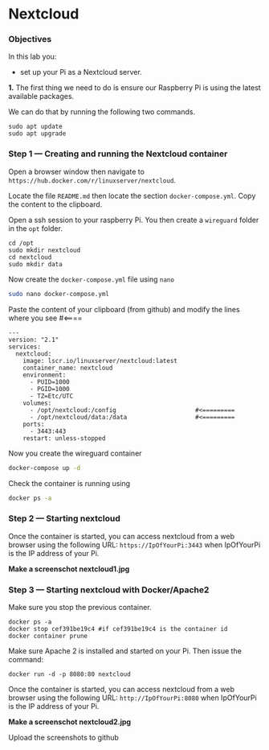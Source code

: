 

# Nextcloud

### Objectives

In this lab you:

- set up your Pi as a Nextcloud server.

**1.** The first thing we need to do is ensure our Raspberry Pi is using the latest available packages.

We can do that by running the following two commands.

```
sudo apt update
sudo apt upgrade
```



### Step 1 — Creating and running the Nextcloud container

Open a browser window then navigate to `https://hub.docker.com/r/linuxserver/nextcloud`.

Locate the file `README.md` then locate the section `docker-compose.yml`. Copy the content to the clipboard.

Open a ssh session to your raspberry Pi. You then create a `wireguard` folder in the `opt` folder.

```
cd /opt
sudo mkdir nextcloud
cd nextcloud
sudo mkdir data
```

Now create the `docker-compose.yml` file using `nano`

```bash
sudo nano docker-compose.yml
```

Paste the content of your clipboard (from github) and modify the lines where you see #<====

```
---
version: "2.1"
services:
  nextcloud:
    image: lscr.io/linuxserver/nextcloud:latest
    container_name: nextcloud
    environment:
      - PUID=1000
      - PGID=1000
      - TZ=Etc/UTC
    volumes:
      - /opt/nextcloud:/config   					#<=========
      - /opt/nextcloud/data:/data					#<=========
    ports:
      - 3443:443
    restart: unless-stopped
```

Now you create the wireguard container

```bash
docker-compose up -d
```

Check the container is running using

```bash
docker ps -a
```

### Step 2 — Starting nextcloud

Once the container is started, you can access nextcloud from a web browser using the following URL: `https://IpOfYourPi:3443` when IpOfYourPi is the IP address of your Pi.

**Make a screenschot nextcloud1.jpg**

### Step 3 — Starting nextcloud with Docker/Apache2

Make sure you stop the previous container. 

```
docker ps -a
docker stop cef391be19c4 #if cef391be19c4 is the container id
docker container prune
```

Make sure Apache 2 is installed and started on your Pi. Then issue the command:

```console
docker run -d -p 8080:80 nextcloud
```

Once the container is started, you can access nextcloud from a web browser using the following URL: `http://IpOfYourPi:8080` when IpOfYourPi is the IP address of your Pi.

**Make a screenschot nextcloud2.jpg**

Upload the screenshots to github

